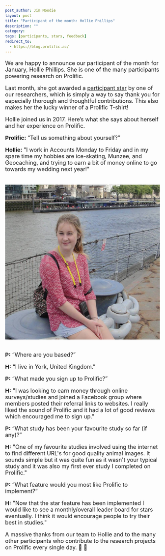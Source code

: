 ```yaml
---
post_author: Jim Moodie
layout: post
title: "Participant of the month: Hollie Phillips"
description: ""
category: 
tags: [participants, stars, feedback]
redirect_to:
  - https://blog.prolific.ac/
---
```

<p></p>

<font size="+1">
<p>
We are happy to announce our participant of the month for January, Hollie Phillips. She is one of the many participants powering research on Prolific. 
<p>
Last month, she got awarded a  <a href="http://blog.prolificacademic.co.uk/2017/10/26/feedback-and-stars">participant star</a> by one of our researchers, which is simply a way to say thank you for especially thorough and thoughtful contributions. This also makes her the lucky winner of a Prolific T-shirt!
<p>


<p>
Hollie joined us in 2017. Here’s what she says about herself and her experience on Prolific.
<p>

<b>Prolific:</b> “Tell us something about yourself?”
<p>
<b>Hollie: </b> "I work in Accounts Monday to Friday and in my spare time my hobbies are ice-skating, Munzee, and Geocaching, and trying to earn a bit of money online to go towards my wedding next year!"

<div class="row">
	<div class="col-md-12">
 		<img class="img-responsive col-md-14" style="display: block;margin-left: auto;margin-right: auto;margin-top:40px;margin-bottom:15px;" src="/assets/img/hollie.jpg">
	 </div>
</div>

<p><br>
<b>P:</b> “Where are you based?”
<p>
<b>H:</b> “I live in York, United Kingdom.”
<p>
<b>P:</b>  “What made you sign up to Prolific?”
<p>
<b>H:</b> "I was looking to earn money through online surveys/studies and joined a Facebook group where members posted their referral links to websites. I really liked the sound of Prolific and it had a lot of good reviews which encouraged me to sign up."
<p>
<b>P:</b>  “What study has been your favourite study so far (if any)?”
<p>
<b>H:</b> "One of my favourite studies involved using the internet to find different URL's for good quality animal images. It sounds simple but it was quite fun as it wasn't your typical study and it was also my first ever study I completed on Prolific."
<p>
<b>P:</b> “What feature would you most like Prolific to implement?”
<p>	
<b>H:</b> "Now that the star feature has been implemented I would like to see a monthly/overall leader board for stars eventually. I think it would encourage people to try their best in studies."
<p>

<p>

A massive thanks from our team to Hollie and to the many other participants who contribute to the research projects on Prolific every single day. 🙂 🙌 
